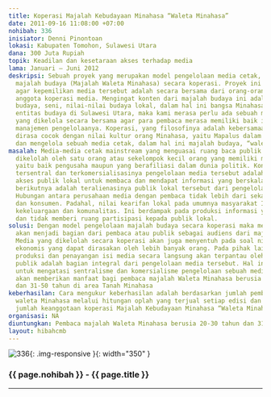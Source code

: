 ```yaml
---
title: Koperasi Majalah Kebudayaan Minahasa “Waleta Minahasa”
date: 2011-09-16 11:08:00 +07:00
nohibah: 336
inisiator: Denni Pinontoan
lokasi: Kabupaten Tomohon, Sulawesi Utara
dana: 300 Juta Rupiah
topik: Keadilan dan kesetaraan akses terhadap media
lama: Januari – Juni 2012
deskripsi: Sebuah proyek yang merupakan model pengelolaan media cetak, dalam hal ini
  majalah budaya (Majalah Waleta Minahasa) secara koperasi. Proyek ini dimaksudkan
  agar kepemilikan media tersebut adalah secara bersama dari orang-orang yang menjadi
  anggota koperasi media. Mengingat konten dari majalah budaya ini adalah sejarah,
  budaya, seni, nilai-nilai budaya lokal, dalam hal ini bangsa Minahasa, salah satu
  entitas budaya di Sulawesi Utara, maka kami merasa perlu ada sebuah media cetak
  yang dikelola secara bersama agar para pembaca merasa memiliki baik isinya maupun
  manajemen pengelolaanya. Koperasi, yang filosofinya adalah kebersamaan dan kekeluargaan
  dirasa cocok dengan nilai kultur orang Minahasa, yaitu Mapalus dalam mengembangkan
  dan mengelola sebuah media cetak, dalam hal ini majalah budaya, “waleta Minahasa”.
masalah: Media-media cetak mainstream yang menguasai ruang baca publik pada umumnya
  dikelolah oleh satu orang atau sekelompok kecil orang yang memiliki modal besar,
  yaitu baik pengusaha maupun yang berafiliasi dalam dunia politik. Konsekuensi dari
  tersentral dan terkomersialisasinya pengelolaan media tersebut adalah terbatasnya
  akses publik lokal untuk membaca dan mendapat informasi yang berskala lokal. Akibat
  berikutnya adalah teralienasinya publik lokal tersebut dari pengelolaan media tersebut.
  Hubungan antara perusahaan media dengan pembaca tidak lebih dari sekadar produsen
  dan konsumen. Padahal, nilai kearifan lokal pada umumnya masyarakat Indonesia adalah
  kekeluargaan dan komunalitas. Ini berdampak pada produksi informasi yang monolitik
  dan tidak memberi ruang partisipasi kepada publik lokal.
solusi: Dengan model pengelolaan majalah budaya secara koperasi maka media tersebut
  akan menjadi bagian dari pembaca atau publik sebagai audiens dari majalah tersebut.
  Media yang dikelolah secara koperasi akan juga menyentuh pada soal nilai keuntungan
  ekonomis yang dapat dirasakan oleh lebih banyak orang. Pada pihak lain, kerja peliputan,
  produksi dan penayangan isi media secara langsung akan terpantau oleh publik, karena
  publik adalah bagian integral dari pengelolaan media tersebut. Hal ini adalah cara
  untuk mengatasi sentralisme dan komersialisme pengelolaan sebuah media. Proyek ini
  akan memberikan manfaat bagi pembaca majalah Waleta Minahasa berusia 20-30 tahun
  dan 31-50 tahun di area Tanah Minahasa
keberhasilan: Cara mengukur keberhasilan adalah berdasarkan jumlah pembaca majalah
  waleta Minahasa melalui hitungan oplah yang terjual setiap edisi dan berikut berdasarkan
  jumlah keanggotaan koperasi Majalah Kebudayaan Minahasa “Waleta Minahasa”
organisasi: NA
diuntungkan: Pembaca majalah Waleta Minahasa berusia 20-30 tahun dan 31-50 tahun di area Tanah Minahasa
layout: hibahcmb
---
```


![336](/static/img/hibahcmb/336.png){: .img-responsive }{: width="350" }

### {{ page.nohibah }} - {{ page.title }}

---
